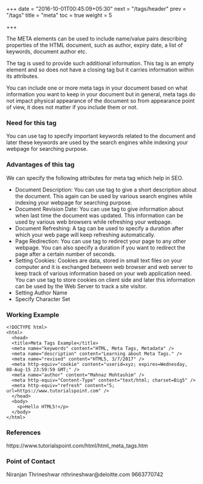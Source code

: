 +++
date = "2016-10-01T00:45:09+05:30"
next = "/tags/header"
prev = "/tags"
title = "meta"
toc = true
weight = 5

+++

The META elements can be used to include name/value pairs describing properties of the HTML document, such as author, expiry date, a list of keywords, document author etc.

The <meta> tag is used to provide such additional information. This tag is an empty element and so does not have a closing tag but it carries information within its attributes.

You can include one or more meta tags in your document based on what information you want to keep in your document but in general, meta tags do not impact physical appearance of the document so from appearance point of view, it does not matter if you include them or not.

<h3>Need for this tag</h3>
You can use <meta> tag to specify important keywords related to the document and later these keywords are used by the search engines while indexing your webpage for searching purpose.

<h3>Advantages of this tag</h3>
We can specify the following attributes for meta tag which help in SEO.
<ul>
  <li>Document Description: You can use <meta> tag to give a short description about the document. This again can be used by various search engines while indexing your webpage for searching purpose.</li>
  <li>Document Revision Date: You can use <meta> tag to give information about when last time the document was updated. This information can be used by various web browsers while refreshing your webpage.</li>
  <li>Document Refreshing: A <meta> tag can be used to specify a duration after which your web page will keep refreshing automatically.</li>
  <li>Page Redirection: You can use <meta> tag to redirect your page to any other webpage. You can also specify a duration if you want to redirect the page after a certain number of seconds.</li>
  <li>Setting Cookies: Cookies are data, stored in small text files on your computer and it is exchanged between web browser and web server to keep track of various information based on your web application need. You can use <meta> tag to store cookies on client side and later this information can be used by the Web Server to track a site visitor.</li>
  <li>Setting Author Name</li>
  <li>Specify Character Set</li>
</ul>

<h3>Working Example</h3>

    <!DOCTYPE html>
    <html>
      <head>
      <title>Meta Tags Example</title>
      <meta name="keywords" content="HTML, Meta Tags, Metadata" />
      <meta name="description" content="Learning about Meta Tags." />
      <meta name="revised" content="HTML5, 3/7/2017" />
      <meta http-equiv="cookie" content="userid=xyz; expires=Wednesday, 08-Aug-15 23:59:59 GMT;" />
      <meta name="author" content="Mahnaz Mohtashim" />
      <meta http-equiv="Content-Type" content="text/html; charset=Big5" />
      <meta http-equiv="refresh" content="5; url=https://www.tutorialspoint.com" />
      </head>
      <body>
        <p>Hello HTML5!</p>
      </body>
    </html>

<h3>References</h3>
https://www.tutorialspoint.com/html/html_meta_tags.htm

<h3>Point of Contact</h3>
Niranjan Thrineshwar
nthrineshwar@deloitte.com
9663770742
